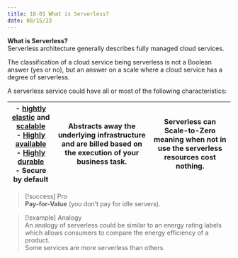 ```yaml
---
title: 18-01 What is Serverless?
date: 08/15/23
---
```


**What is Serverless?**  
Serverless architecture generally describes fully managed cloud services.

The classification of a cloud service being serverless is not a Boolean answer (yes or no), but an answer on a scale where a cloud service has a degree of serverless.

A serverless service could have all or most of the following characteristics:

|- [hightly elastic](../04%20Cloud%20Architecture/04-04%20High%20Elasticity.md) and [scalable](../04%20Cloud%20Architecture/04-03%20High%20Scalability.md) <br>- [Highly available](../04%20Cloud%20Architecture/04-02%20High%20Availability.md) <br>- [Highly durable](../04%20Cloud%20Architecture/04-06%20High%20Durability.md) <br>- Secure by default|Abstracts away the underlying infrastructure and are billed based on the execution of your business task.|Serverless can **Scale-to-Zero** meaning when not in use the serverless resources cost nothing.|
|--------------------------------------------------------------------------------------|---------------------------------------------------------------------------------------------------------|-------------------------------------------------------------------------------------------|

 > 
 > \[!success\] Pro  
 > **Pay-for-Value** (you don’t pay for idle servers).

 > 
 > \[!example\] Analogy  
 > An analogy of serverless could be similar to an energy rating labels which allows consumers to compare the energy efficiency of a product.   
 > Some services are more serverless than others.
